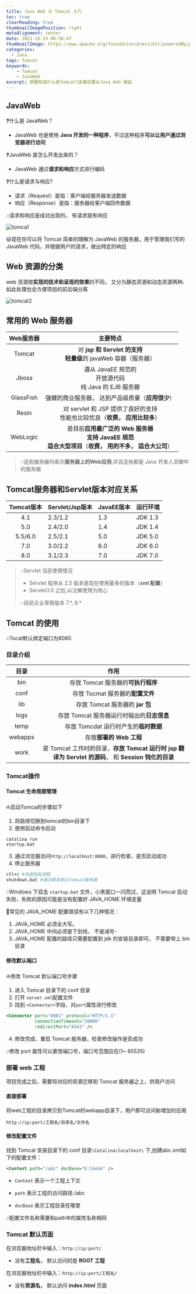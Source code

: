 ```yaml
---
title: Java Web 与 Tomcat 入门
toc: true
clearReading: true
thumbnailImagePosition: right
metaAlignment: center
date: 2021-10-24 00:38:47
thumbnailImage: https://www.apache.org/foundation/press/kit/poweredBy/pb-tomcat.jpg
categories: 
  - Java
tags: Tomcat
keywords:
    - Tomcat
    - JavaWeb
excerpt: 想要知道什么是Tomcat?这事还要从Java Web 聊起
---
```

<!-- toc -->

## JavaWeb

:question:什么是 JavaWeb？

- JavaWeb 也是使用 **Java 开发的一种程序**，不过这种程序**可以让用户通过浏览器进行访问**

:question:JavaWeb 是怎么开发出来的？

- JavaWeb 通过**请求和响应**方式进行编码

:question:什么是请求与响应?

- 请求（Request）是指：客户端给服务器发送数据
- 响应（Response）是指：服务器给客户端回传数据

:notes:请求和响应是成对出现的， 有请求就有响应

![tomca1](https://gitee.com/mingchaohu/blog-image/raw/master/image/请求与响应关系.png)

:smiley:现在你可以将 Tomcat 简单的理解为 JavaWeb 的服务器，用于管理我们写的 JavaWeb 代码，并根据用户的请求，做出特定的响应

## Web 资源的分类

web 资源按**实现的技术和呈现的效果**的不同， 又分为静态资源和动态资源两种、如此处理也会方便项目的前后端分离

![tomcat2](https://gitee.com/mingchaohu/blog-image/raw/master/image/Web资源分类.png)

## 常用的 Web 服务器

| Web服务器 |                           主要特点                           |
| :-------: | :----------------------------------------------------------: |
|  Tomcat   | 对 **jsp 和 Servlet 的支持**<br />**轻量级**的 javaWeb 容器（服务器） |
|   Jboss   | 遵从 JavaEE 规范的<br /> 开放源代码<br />纯 Java 的 EJB 服务器 |
| GlassFish |      强健的商业服务器， 达到产品级质量（**应用很少**）       |
|   Resin   | 对 servlet 和 JSP 提供了良好的支持<br/>性能也比较优良（**收费， 应用比较多**） |
| WebLogic  | 是目前**应用最广泛的 Web 服务器**<br />**支持 JavaEE 规范**<br/> **适合大型项目**（**收费， 用的不多， 适合大公司**） |

> :notes:这些服务器均表示**服务器上的Web应用**,并且这些都是 Java 开发人员眼中的服务器

## Tomcat服务器和Servlet版本对应关系

| Tomcat版本 | Servlet/Jsp版本 | JavaEE版本 | 运行环境 |
| :--------: | --------------- | ---------- | -------- |
|    4.1     | 2.3/1.2         | 1.3        | JDK 1.3  |
|    5.0     | 2.4/2.0         | 1.4        | JDK 1.4  |
|  5.5/6.0   | 2.5/2.1         | 5.0        | JDK 5.0  |
|    7.0     | 3.0/2.2         | 6.0        | JDK 6.0  |
|    8.0     | 3.1/2.3         | 7.0        | JDK 7.0  |

> :notes:Servlet 当前使用情况
>
> - Servlet 程序从 2.5 版本是现在使用最多的版本（**xml 配置**）
> - Servlet3.0 之后,以注解使用为核心
>
> :notes:目前企业常用版本 7.\*, 8.\*

## Tomcat 的使用

:notes:Tocat默认绑定端口为8080

### 目录介绍

|  目录   |                             作用                             |
| :-----: | :----------------------------------------------------------: |
|   bin   |              存放 Tomcat 服务器的**可执行程序**              |
|  conf   |               存放 Tocmat 服务器的**配置文件**               |
|   lib   |               存放 Tomcat 服务器的 **jar 包**                |
|  logs   |          存放 Tomcat 服务器运行时输出的**日志信息**          |
|  temp   |            存放 Tomcdat 运行时产生的**临时数据**             |
| webapps |                   存放**部署的 Web 工程**                    |
|  work   | 是 Tomcat 工作时的目录，**存放 Tomcat 运行时 jsp 翻译为 Servlet 的源码**， 和 **Session 钝化的目录** |

### Tomcat操作

#### Tomcat 生命周期管理

:sailboat:启动Tomca的步骤如下

1. 将路径切换到tomcat的bin目录下
2. 使用启动命令启动

```shell
catalina run 
startup.bat  
```

3. 通过浏览器访问`http://localhost:8080`，进行检查，是否启动成功
4. 停止服务器

```bash
ctl+c #快速挂起进程
shutdown.bat #通过脚本停止Tomcat服务器
```

:notes:Windows 下双击 `startup.bat` 文件，小黑窗口一闪而过，这说明 Tomcat 启动失败，失败的原因可能是没有配置好 JAVA_HOME 环境变量

:older_man:常见的 JAVA_HOME 配置错误有以下几种情况：

1. JAVA_HOME 必须全大写。
2. JAVA_HOME 中间必须是下划线， 不是减号-
3. JAVA_HOME 配置的路径只需要配置到 jdk 的安装目录即可。 不需要带上 bin 目录  

#### 修改默认端口

:sailboat:修改 Tomcat 默认端口号步骤

1. 进入 Tomcat 目录下的 conf 目录
2. 打开 `server.xml`配置文件
3. 找到 `<Connector>`字段，对`port`属性进行修改

```xml
<Connector port="8081" protocol="HTTP/1.1"
           connectionTimeout="20000"
           redirectPort="8443" />
```

4. 修改完成，重启 Tomcat 服务器，检查修改操作是否成功

:notes:修改 port 属性可以更改端口号，端口号范围应在(1~ 65535)

### 部署 web 工程

项目完成之后，需要将对应的资源迁移到 Tomcat 服务器之上，供用户访问

#### 直接部署

将web工程的目录拷贝到Tomcat的webapp目录下，用户即可访问新增加的应用

```
http://ip:port/工程名/目录名/文件名
```

#### 修改配置文件

找到 Tomcat 安装目录下的 conf 目录`\Catalina\localhost\` 下,创建abc.xml如下的配置文件：  

```xml
<Context path="/abc" docBase="E:\book" />
```

- `Context` 表示一个工程上下文

- `path` 表示工程的访问路径:/abc

- `docBase` 表示工程目录在哪里​

:notes:配置文件名称需要和path中的属性名称相同

### Tomcat 默认页面

在浏览器地址栏中输入：`http://ip:port/`

- 没有**工程名**， 默认访问的是 **ROOT 工程**

在浏览器地址栏中输入：`http://ip:port/工程名/`

- 没有**资源名**， 默认访问 **index.html** 页面  
